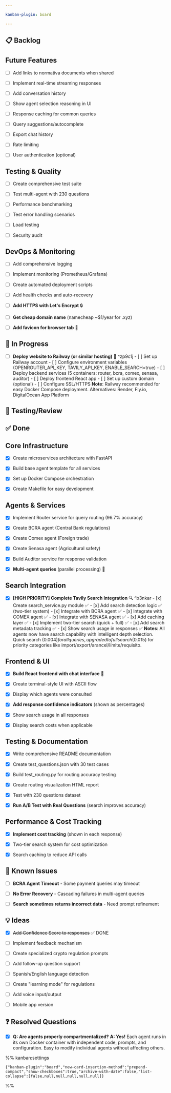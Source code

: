 ```yaml
---

kanban-plugin: board

---
```


## 📋 Backlog



## Future Features

- [ ] Add links to normativa documents when shared
- [ ] Implement real-time streaming responses
- [ ] Add conversation history
- [ ] Show agent selection reasoning in UI
- [ ] Response caching for common queries
- [ ] Query suggestions/autocomplete
- [ ] Export chat history
- [ ] Rate limiting
- [ ] User authentication (optional)


## Testing & Quality

- [ ] Create comprehensive test suite
- [ ] Test multi-agent with 230 questions
- [ ] Performance benchmarking
- [ ] Test error handling scenarios
- [ ] Load testing
- [ ] Security audit


## DevOps & Monitoring

- [ ] Add comprehensive logging
- [ ] Implement monitoring (Prometheus/Grafana)
- [ ] Create automated deployment scripts
- [ ] Add health checks and auto-recovery
- [ ] **Add HTTPS with Let's Encrypt** 🔒
- [ ] **Get cheap domain name** (namecheap ~$1/year for .xyz)
- [ ] **Add favicon for browser tab** 🎨


## 🚧 In Progress

- [ ] **Deploy website to Railway (or similar hosting)** 🚀 ^zp9c1j
	  - [ ] Set up Railway account
	  - [ ] Configure environment variables (OPENROUTER_API_KEY, TAVILY_API_KEY, ENABLE_SEARCH=true)
	  - [ ] Deploy backend services (5 containers: router, bcra, comex, senasa, auditor)
	  - [ ] Deploy frontend React app
	  - [ ] Set up custom domain (optional)
	  - [ ] Configure SSL/HTTPS
	  **Note**: Railway recommended for easy Docker Compose deployment. Alternatives: Render, Fly.io, DigitalOcean App Platform


## 🧪 Testing/Review



## ✅ Done



## Core Infrastructure

- [x] Create microservices architecture with FastAPI
- [x] Build base agent template for all services
- [x] Set up Docker Compose orchestration
- [x] Create Makefile for easy development


## Agents & Services

- [x] Implement Router service for query routing (96.7% accuracy)
- [x] Create BCRA agent (Central Bank regulations)
- [x] Create Comex agent (Foreign trade)
- [x] Create Senasa agent (Agricultural safety)
- [x] Build Auditor service for response validation
- [x] **Multi-agent queries** (parallel processing) 🎉


## Search Integration

- [x] **[HIGH PRIORITY] Complete Tavily Search Integration** 🔍 ^b3nkar
	  - [x] Create search_service.py module ✅
	  - [x] Add search detection logic ✅ (two-tier system)
	  - [x] Integrate with BCRA agent ✅
	  - [x] Integrate with COMEX agent ✅ 
	  - [x] Integrate with SENASA agent ✅
	  - [x] Add caching layer ✅
	  - [x] Implement two-tier search (quick + full) ✅
	  - [x] Add search metadata tracking ✅
	  - [x] Show search usage in responses ✅
	  **Notes**: All agents now have search capability with intelligent depth selection. Quick search ($0.004) for all queries, upgraded to full search ($0.015) for priority categories like import/export/arancel/límite/requisito.


## Frontend & UI

- [x] **Build React frontend with chat interface** 🎉
- [x] Create terminal-style UI with ASCII flow
- [x] Display which agents were consulted
- [x] **Add response confidence indicators** (shown as percentages)
- [x] Show search usage in all responses
- [x] Display search costs when applicable


## Testing & Documentation

- [x] Write comprehensive README documentation
- [x] Create test_questions.json with 30 test cases
- [x] Build test_routing.py for routing accuracy testing
- [x] Create routing visualization HTML report
- [x] Test with 230 questions dataset
- [x] **Run A/B Test with Real Questions** (search improves accuracy)


## Performance & Cost Tracking

- [x] **Implement cost tracking** (shown in each response)
- [x] Two-tier search system for cost optimization
- [x] Search caching to reduce API calls


## 🐛 Known Issues

- [ ] **BCRA Agent Timeout** - Some payment queries may timeout
- [ ] **No Error Recovery** - Cascading failures in multi-agent queries
- [ ] **Search sometimes returns incorrect data** - Need prompt refinement


## 💡 Ideas

- [x] ~~Add Confidence Score to responses~~ ✅ DONE
- [ ] Implement feedback mechanism
- [ ] Create specialized crypto regulation prompts
- [ ] Add follow-up question support
- [ ] Spanish/English language detection
- [ ] Create "learning mode" for regulations
- [ ] Add voice input/output
- [ ] Mobile app version


## ❓ Resolved Questions

- [x] **Q: Are agents properly compartmentalized?**
	  **A: Yes!** Each agent runs in its own Docker container with independent code, prompts, and configuration. Easy to modify individual agents without affecting others.




%% kanban:settings
```
{"kanban-plugin":"board","new-card-insertion-method":"prepend-compact","show-checkboxes":true,"archive-with-date":false,"list-collapse":[false,null,null,null,null,null]}
```
%%
